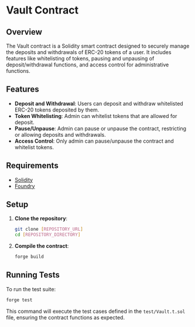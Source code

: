 
# Vault Contract

## Overview

The Vault contract is a Solidity smart contract designed to securely manage the deposits and withdrawals of ERC-20 tokens of a user. It includes features like whitelisting of tokens, pausing and unpausing of deposit/withdrawal functions, and access control for administrative functions.

## Features

- **Deposit and Withdrawal**: Users can deposit and withdraw whitelisted ERC-20 tokens deposited by them.
- **Token Whitelisting**: Admin can whitelist tokens that are allowed for deposit.
- **Pause/Unpause**: Admin can pause or unpause the contract, restricting or allowing deposits and withdrawals.
- **Access Control**: Only admin can pause/unpause the contract and whitelist tokens.

## Requirements

- [Solidity](https://soliditylang.org/)
- [Foundry](https://getfoundry.sh/)

## Setup

1. **Clone the repository**:
   ```bash
   git clone [REPOSITORY_URL]
   cd [REPOSITORY_DIRECTORY]
   ```

2. **Compile the contract**:
   ```bash
   forge build
   ```

## Running Tests

To run the test suite:

```bash
forge test
```

This command will execute the test cases defined in the `test/Vault.t.sol` file, ensuring the contract functions as expected.
